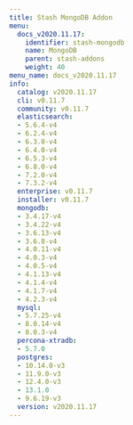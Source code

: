 ```yaml
---
title: Stash MongoDB Addon
menu:
  docs_v2020.11.17:
    identifier: stash-mongodb
    name: MongoDB
    parent: stash-addons
    weight: 40
menu_name: docs_v2020.11.17
info:
  catalog: v2020.11.17
  cli: v0.11.7
  community: v0.11.7
  elasticsearch:
  - 5.6.4-v4
  - 6.2.4-v4
  - 6.3.0-v4
  - 6.4.0-v4
  - 6.5.3-v4
  - 6.8.0-v4
  - 7.2.0-v4
  - 7.3.2-v4
  enterprise: v0.11.7
  installer: v0.11.7
  mongodb:
  - 3.4.17-v4
  - 3.4.22-v4
  - 3.6.13-v4
  - 3.6.8-v4
  - 4.0.11-v4
  - 4.0.3-v4
  - 4.0.5-v4
  - 4.1.13-v4
  - 4.1.4-v4
  - 4.1.7-v4
  - 4.2.3-v4
  mysql:
  - 5.7.25-v4
  - 8.0.14-v4
  - 8.0.3-v4
  percona-xtradb:
  - 5.7.0
  postgres:
  - 10.14.0-v3
  - 11.9.0-v3
  - 12.4.0-v3
  - 13.1.0
  - 9.6.19-v3
  version: v2020.11.17
---
```


